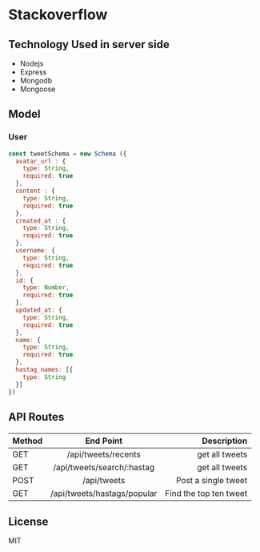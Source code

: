 # Stackoverflow


## Technology Used in server side

- Nodejs
- Express
- Mongodb
- Mongoose


## Model

### User
```js
const tweetSchema = new Schema ({
  avatar_url : {
    type: String,
    required: true
  },
  content : {
    type: String,
    required: true
  },
  created_at : {
    type: String,
    required: true
  },
  username: {
    type: String,
    required: true
  },
  id: {
    type: Number,
    required: true
  },
  updated_at: {
    type: String,
    required: true
  },
  name: {
    type: String,
    required: true
  },
  hastag_names: [{
    type: String
  }]
})
```


## API Routes

####

| Method   |           End Point                  |      Description       |
|----------|:------------------------------------:|-----------------------:|
| GET      |  /api/tweets/recents                 | get all tweets         |
| GET      |  /api/tweets/search/:hastag          | get all tweets         |
| POST     |  /api/tweets                         | Post a single tweet    |
| GET      |  /api/tweets/hastags/popular         | Find the top ten tweet |


## License
MIT
